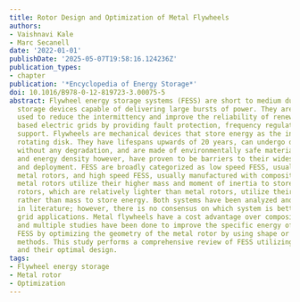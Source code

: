 ```yaml
---
title: Rotor Design and Optimization of Metal Flywheels
authors:
- Vaishnavi Kale
- Marc Secanell
date: '2022-01-01'
publishDate: '2025-05-07T19:58:16.124236Z'
publication_types:
- chapter
publication: '*Encyclopedia of Energy Storage*'
doi: 10.1016/B978-0-12-819723-3.00075-5
abstract: Flywheel energy storage systems (FESS) are short to medium duration energy
  storage devices capable of delivering large bursts of power. They are increasingly
  used to reduce the intermittency and improve the reliability of renewable energy
  based electric grids by providing fault protection, frequency regulation, and voltage
  support. Flywheels are mechanical devices that store energy as the inertia of a
  rotating disk. They have lifespans upwards of 20 years, can undergo deep discharge
  without any degradation, and are made of environmentally safe materials. Their cost
  and energy density however, have proven to be barriers to their widespread commercialization
  and deployment. FESS are broadly categorized as low speed FESS, usually made with
  metal rotors, and high speed FESS, usually manufactured with composite rotors. While
  metal rotors utilize their higher mass and moment of inertia to store energy, composite
  rotors, which are relatively lighter than metal rotors, utilize their higher speed
  rather than mass to store energy. Both systems have been analyzed and optimized
  in literature; however, there is no consensus on which system is better suited to
  grid applications. Metal flywheels have a cost advantage over composite flywheels,
  and multiple studies have been done to improve the specific energy of metal rotor
  FESS by optimizing the geometry of the metal rotor by using shape or topology optimization
  methods. This study performs a comprehensive review of FESS utilizing metal rotors
  and their optimal design.
tags:
- Flywheel energy storage
- Metal rotor
- Optimization
---
```

